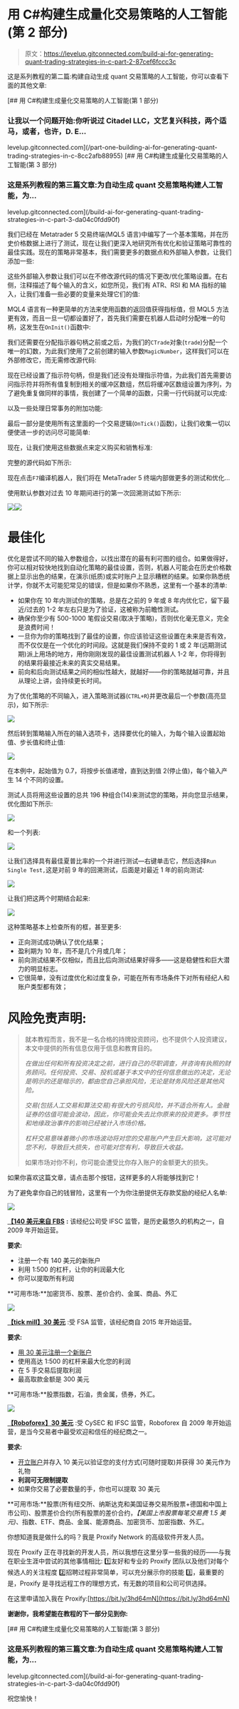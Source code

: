 # 用 C#构建生成量化交易策略的人工智能(第 2 部分)

> 原文：<https://levelup.gitconnected.com/build-ai-for-generating-quant-trading-strategies-in-c-part-2-87cef6fccc3c>

这是系列教程的第二篇:构建自动生成 quant 交易策略的人工智能，你可以查看下面的其他文章:

[](/part-one-building-ai-for-generating-quant-trading-strategies-in-c-8cc2afb88955) [## 用 C#构建生成量化交易策略的人工智能(第 1 部分)

### 让我以一个问题开始:你听说过 Citadel LLC，文艺复兴科技，两个适马，或者，也许，D. E…

levelup.gitconnected.com](/part-one-building-ai-for-generating-quant-trading-strategies-in-c-8cc2afb88955) [](/build-ai-for-generating-quant-trading-strategies-in-c-part-3-da04c0fdd90f) [## 用 C#构建生成量化交易策略的人工智能(第 3 部分)

### 这是系列教程的第三篇文章:为自动生成 quant 交易策略构建人工智能，为…

levelup.gitconnected.com](/build-ai-for-generating-quant-trading-strategies-in-c-part-3-da04c0fdd90f) 

我们已经在 Metatrader 5 交易终端(MQL5 语言)中编写了一个基本策略，并在历史价格数据上进行了测试，现在让我们更深入地研究所有优化和验证策略可靠性的最佳实践。现在的策略非常基本，我们需要更多的数据点和外部输入参数，让我们添加一些:

这些外部输入参数让我们可以在不修改源代码的情况下更改/优化策略设置。在右侧，注释描述了每个输入的含义，如您所见，我们有 ATR、RSI 和 MA 指标的输入，让我们准备一些必要的变量来处理它们的值:

MQL4 语言有一种更简单的方法来使用函数的返回值获得指标值，但 MQL5 方法更有效，而且一旦一切都设置好了，首先我们需要在机器人启动时分配唯一的句柄，这发生在`OnInit()`函数中:

我们还需要在分配指示器句柄之前或之后，为我们的`CTrade`对象(`trade`)分配一个唯一的幻数，为此我们使用了之前创建的输入参数`MagicNumber`，这样我们可以在外部修改它，而无需修改源代码:

现在已经设置了指示符句柄，但是我们还没有处理指示符值，为此我们首先需要访问指示符并将所有值复制到相关的缓冲区数组，然后将缓冲区数组设置为序列，为了避免重复做同样的事情，我创建了一个简单的函数，只需一行代码就可以完成:

以及一些处理日常事务的附加功能:

最后一部分是使用所有这里面的一个交易逻辑(`OnTick()`函数)，让我们收集一切以便使进一步的访问尽可能简单:

现在，让我们使用这些数据点来定义购买和销售标准:

完整的源代码如下所示:

现在点击`F7`编译机器人，我们将在 MetaTrader 5 终端内部做更多的测试和优化…

使用默认参数对过去 10 年期间进行的第一次回溯测试如下所示:

![](img/ad359a6fcb2f9d5b59624a3eda1311e3.png)![](img/4f1ddcc9cad8b9e8179c335168c4b89b.png)

# 最佳化

优化是尝试不同的输入参数组合，以找出潜在的最有利可图的组合。如果做得好，你可以相对较快地找到自动化策略的最佳设置，否则，机器人可能会在历史价格数据上显示出色的结果，在演示(纸质)或实时账户上显示糟糕的结果。如果你熟悉统计学，你就不太可能犯常见的错误，但是如果你不熟悉，这里有一个基本的清单:

*   如果你在 10 年内测试你的策略，总是在之前的 9 年或 8 年内优化它，留下最近/过去的 1-2 年左右只是为了验证，这被称为前瞻性测试。
*   确保你至少有 500-1000 笔假设交易(取决于策略)，否则优化毫无意义，完全是浪费时间！
*   一旦你为你的策略找到了最佳的设置，你应该验证这些设置在未来是否有效，而不仅仅是在一个优化的时间段。这就是我们保持不变的 1 或 2 年(远期测试期)派上用场的地方，用你刚刚发现的最佳设置测试机器人 1-2 年，你将得到的结果将最接近未来的真实交易结果。
*   前向和后向测试结果之间的相似性越大，就越好——你的策略就越可靠，并且从理论上讲，会持续更长时间。

为了优化策略的不同输入，进入策略测试器(`CTRL+R`)并更改最后一个参数(高亮显示)，如下所示:

![](img/cfc74f0fa089142ccdce4b2da6b98367.png)

然后转到策略输入所在的输入选项卡，选择要优化的输入，为每个输入设置起始值、步长值和终止值:

![](img/53c7e800ffe07923ad074dfe7dbed71f.png)

在本例中，起始值为 0.7，将按步长值递增，直到达到值 2(停止值)，每个输入产生 14 个不同的设置。

测试人员将用这些设置的总共 196 种组合(14)来测试您的策略，并向您显示结果，优化图如下所示:

![](img/296f3146c21477a647e8670d21e8ee16.png)

和一个列表:

![](img/f9d2846af878b4912ceb6e50fe8888c3.png)

让我们选择具有最佳夏普比率的一个并进行测试—右键单击它，然后选择`Run Single Test,`这是对前 9 年的回溯测试，后面是对最近 1 年的前向测试:

![](img/ddf266358a415fb89b5f43e468c38e1b.png)

让我们把这两个时期结合起来:

![](img/b0464086eba8f76065551deb71887c24.png)

这种策略基本上检查所有的框，甚至更多:

*   正向测试成功确认了优化结果；
*   盈利期为 10 年，而不是几个月或几年；
*   前向测试结果不仅相似，而且比后向测试结果好得多——这是稳健性和巨大潜力的明显标志。
*   它很简单，没有过度优化和过度复杂，可能在所有市场条件下对所有经纪人和账户类型都有效；

# 风险免责声明:

> 就本教程而言，我不是一名合格的持牌投资顾问，也不提供个人投资建议，本文中提供的所有信息仅用于信息和教育目的。
> 
> *在做出任何和所有投资决定之前，进行自己的尽职调查，并咨询有执照的财务顾问。任何投资、交易、投机或基于本文中的任何信息做出的决定，无论是明示的还是暗示的，都由您自己承担风险，无论是财务风险还是其他风险。*
> 
> *交易(包括人工交易和算法交易)有很大的亏损风险，并不适合所有人。金融证券的估值可能会波动，因此，你可能会失去比你原来的投资更多。季节性和地缘政治事件的影响已经被计入市场价格。*
> 
> *杠杆交易意味着微小的市场波动将对您的交易账户产生巨大影响，这可能对您不利，导致巨大损失，也可能对您有利，导致巨大收益。*
> 
> 如果市场对你不利，你可能会遭受比你存入账户的金额更大的损失。

如果你喜欢这篇文章，请点击那个按钮，这样更多的人将能够找到它！

为了避免拿你自己的钱冒险，这里有一个为你注册提供无存款奖励的经纪人名单:

![](img/6e5a0b168121d0a22453faae526d00eb.png)

[**【140 美元来自 FBS**](https://fbs.com/promo/trade-100usd?ppu=193551) **:** 该经纪公司受 IFSC 监管，是历史最悠久的机构之一，自 2009 年开始运营。

**要求:**

*   注册一个有 140 美元的新账户
*   利用 1:500 的杠杆，让你的利润最大化
*   你可以提取所有利润

**可用市场:**加密货币、股票、差价合约、金属、商品、外汇

![](img/5cba1060c86722544a3a971ca79e8319.png)

[**【tick mill】30 美元**](https://secure.tickmill.com/redirect/index.php?cii=15604&cis=1&lp=https%3A%2F%2Ftickmill.com%2Fpromotions%2Fwelcome-account%2F) :受 FSA 监管，该经纪商自 2015 年开始运营。

**要求:**

*   [用 30 美元注册一个新账户](https://secure.tickmill.com/redirect/index.php?cii=15604&cis=1&lp=https%3A%2F%2Ftickmill.com%2Fpromotions%2Fwelcome-account%2F)
*   使用高达 1:500 的杠杆来最大化您的利润
*   在 5 手交易后提取利润
*   最高取款金额是 300 美元

**可用市场:**股票指数，石油，贵金属，债券，外汇。

![](img/01d8f159c1d39183fb35318b3f8c62c0.png)

[**【Roboforex】30 美元**](http://www.roboforex.com/clients/promotions/welcome-program/?a=arag) :受 CySEC 和 IFSC 监管，Roboforex 自 2009 年开始运营，是当今交易者中最受欢迎和信任的经纪商之一。

**要求:**

*   [开立账户](http://www.roboforex.com/clients/promotions/welcome-program/?a=arag)并存入 10 美元以验证您的支付方式(可随时提取)并获得 30 美元作为礼物
*   **利润可无限制提取**
*   如果你交易了必要数量的手，你也可以提取 30 美元

**可用市场:**股票(所有纽交所、纳斯达克和美国证券交易所股票+德国和中国上市公司)、股票差价合约(所有股票的差价合约，*【美国上市股票每笔交易费 1.5 美元)*、指数、ETF、商品、金属、能源商品、加密货币、加密指数、外汇。

你想知道我是做什么的吗？我是 Proxify Network 的高级软件开发人员。

现在 Proxify 正在寻找新的开发人员，所以我想在这里分享一些我的经历——与我在职业生涯中尝试的其他事情相比:
1️⃣友好和专业的 Proxify 团队以及他们对每个候选人的关注程度
2️⃣招聘过程非常简单，可以充分展示你的技能
3️⃣，最重要的是，Proxify 是寻找远程工作的理想方式，有无数的项目和公司可供选择。

在这里申请加入我在 Proxify:[https://bit.ly/3hd64mN](https://bit.ly/3hd64mN)

**谢谢你，我希望能在教程的下一部分见到你:**

[](/build-ai-for-generating-quant-trading-strategies-in-c-part-3-da04c0fdd90f) [## 用 C#构建生成量化交易策略的人工智能(第 3 部分)

### 这是系列教程的第三篇文章:为自动生成 quant 交易策略构建人工智能，为…

levelup.gitconnected.com](/build-ai-for-generating-quant-trading-strategies-in-c-part-3-da04c0fdd90f) 

祝您愉快！